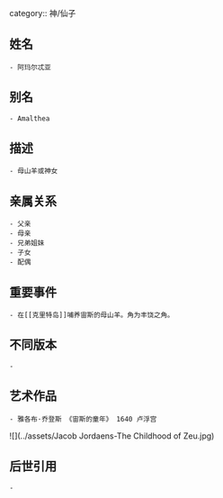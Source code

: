 category:: 神/仙子
## 姓名
	- 阿玛尔忒亚
## 别名
	- Amalthea
## 描述
	- 母山羊或神女
## 亲属关系
	- 父亲
	- 母亲
	- 兄弟姐妹
	- 子女
	- 配偶
## 重要事件
	- 在[[克里特岛]]哺养宙斯的母山羊。角为丰饶之角。
## 不同版本
	-
## 艺术作品
	- 雅各布·乔登斯 《宙斯的童年》 1640 卢浮宫
 ![](../assets/Jacob Jordaens-The Childhood of Zeu.jpg)
## 后世引用
	-
